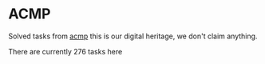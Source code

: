 # ACMP

Solved tasks from [acmp](https://acmp.ru/index.asp?main=tasks) this is our digital heritage, we don't claim anything.

There are currently 276 tasks here
